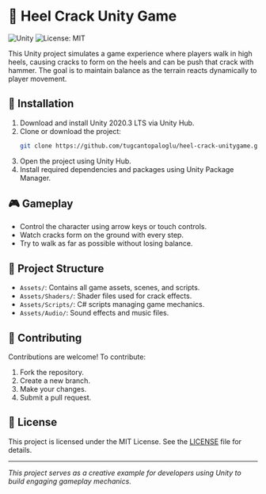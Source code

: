# 👠 Heel Crack Unity Game

![Unity](https://img.shields.io/badge/Engine-Unity-2020.3-blue)
![License: MIT](https://img.shields.io/badge/License-MIT-yellow.svg)

This Unity project simulates a game experience where players walk in high heels, causing cracks to form on the heels and can be push that crack with hammer. The goal is to maintain balance as the terrain reacts dynamically to player movement.

## 🚀 Installation

1. Download and install Unity 2020.3 LTS via Unity Hub.
2. Clone or download the project:
   ```bash
   git clone https://github.com/tugcantopaloglu/heel-crack-unitygame.git
   ```
3. Open the project using Unity Hub.
4. Install required dependencies and packages using Unity Package Manager.

## 🎮 Gameplay

- Control the character using arrow keys or touch controls.
- Watch cracks form on the ground with every step.
- Try to walk as far as possible without losing balance.

## 📂 Project Structure

- `Assets/`: Contains all game assets, scenes, and scripts.
- `Assets/Shaders/`: Shader files used for crack effects.
- `Assets/Scripts/`: C# scripts managing game mechanics.
- `Assets/Audio/`: Sound effects and music files.

## 🧪 Contributing

Contributions are welcome! To contribute:

1. Fork the repository.
2. Create a new branch.
3. Make your changes.
4. Submit a pull request.

## 📄 License

This project is licensed under the MIT License. See the [LICENSE](LICENSE) file for details.

---

*This project serves as a creative example for developers using Unity to build engaging gameplay mechanics.*
